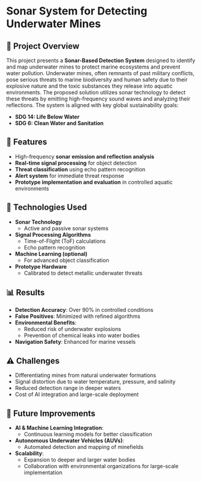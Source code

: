 # Sonar System for Detecting Underwater Mines
## 🌊 Project Overview
This project presents a **Sonar-Based Detection System** designed to identify and map underwater mines to protect marine ecosystems and prevent water pollution. Underwater mines, often remnants of past military conflicts, pose serious threats to marine biodiversity and human safety due to their explosive nature and the toxic substances they release into aquatic environments.
The proposed solution utilizes sonar technology to detect these threats by emitting high-frequency sound waves and analyzing their reflections. The system is aligned with key global sustainability goals:
- **SDG 14: Life Below Water**
- **SDG 6: Clean Water and Sanitation**

## 🧪 Features
- High-frequency **sonar emission and reflection analysis**
- **Real-time signal processing** for object detection
- **Threat classification** using echo pattern recognition
- **Alert system** for immediate threat response
- **Prototype implementation and evaluation** in controlled aquatic environments

## 🔧 Technologies Used
- **Sonar Technology**
  - Active and passive sonar systems
- **Signal Processing Algorithms**
  - Time-of-Flight (ToF) calculations
  - Echo pattern recognition
- **Machine Learning (optional)**
  - For advanced object classification
- **Prototype Hardware**
  - Calibrated to detect metallic underwater threats
  
## 📊 Results
- **Detection Accuracy**: Over 90% in controlled conditions
- **False Positives**: Minimized with refined algorithms
- **Environmental Benefits**:
  - Reduced risk of underwater explosions
  - Prevention of chemical leaks into water bodies
- **Navigation Safety**: Enhanced for marine vessels

## ⚠️ Challenges
- Differentiating mines from natural underwater formations
- Signal distortion due to water temperature, pressure, and salinity
- Reduced detection range in deeper waters
- Cost of AI integration and large-scale deployment

## 🚀 Future Improvements
- **AI & Machine Learning Integration**:
  - Continuous learning models for better classification
- **Autonomous Underwater Vehicles (AUVs)**:
  - Automated detection and mapping of minefields
- **Scalability**:
  - Expansion to deeper and larger water bodies
  - Collaboration with environmental organizations for large-scale implementation
